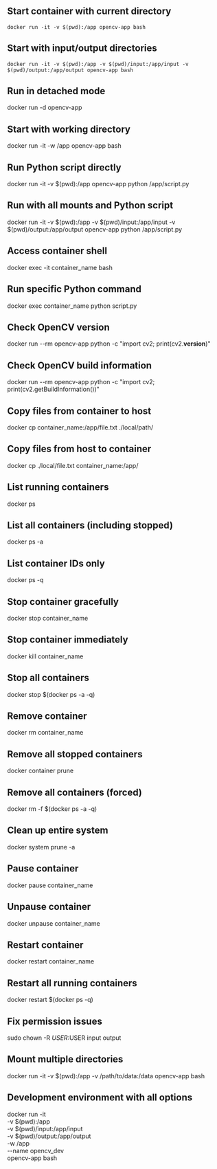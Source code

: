 ## Start container with current directory
`docker run -it -v $(pwd):/app opencv-app bash`

## Start with input/output directories
`docker run -it -v $(pwd):/app -v $(pwd)/input:/app/input -v $(pwd)/output:/app/output opencv-app bash`

## Run in detached mode
docker run -d opencv-app

## Start with working directory
docker run -it -w /app opencv-app bash

## Run Python script directly
docker run -it -v $(pwd):/app opencv-app python /app/script.py

## Run with all mounts and Python script
docker run -it -v $(pwd):/app -v $(pwd)/input:/app/input -v $(pwd)/output:/app/output opencv-app python /app/script.py

## Access container shell
docker exec -it container_name bash

## Run specific Python command
docker exec container_name python script.py

## Check OpenCV version
docker run --rm opencv-app python -c "import cv2; print(cv2.__version__)"

## Check OpenCV build information
docker run --rm opencv-app python -c "import cv2; print(cv2.getBuildInformation())"

## Copy files from container to host
docker cp container_name:/app/file.txt ./local/path/

## Copy files from host to container
docker cp ./local/file.txt container_name:/app/

## List running containers
docker ps

## List all containers (including stopped)
docker ps -a

## List container IDs only
docker ps -q

## Stop container gracefully
docker stop container_name

## Stop container immediately
docker kill container_name

## Stop all containers
docker stop $(docker ps -a -q)

## Remove container
docker rm container_name

## Remove all stopped containers
docker container prune

## Remove all containers (forced)
docker rm -f $(docker ps -a -q)

## Clean up entire system
docker system prune -a

## Pause container
docker pause container_name

## Unpause container
docker unpause container_name

## Restart container
docker restart container_name

## Restart all running containers
docker restart $(docker ps -q)

## Fix permission issues
sudo chown -R $USER:$USER input output

## Mount multiple directories
docker run -it -v $(pwd):/app -v /path/to/data:/data opencv-app bash

## Development environment with all options
docker run -it \
    -v $(pwd):/app \
    -v $(pwd)/input:/app/input \
    -v $(pwd)/output:/app/output \
    -w /app \
    --name opencv_dev \
    opencv-app bash


